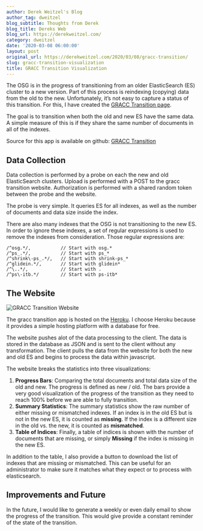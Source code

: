 ```yaml
---
author: Derek Weitzel's Blog
author_tag: dweitzel
blog_subtitle: Thoughts from Derek
blog_title: Dereks Web
blog_url: https://derekweitzel.com/
category: dweitzel
date: '2020-03-08 06:00:00'
layout: post
original_url: https://derekweitzel.com/2020/03/08/gracc-transition/
slug: gracc-transition-visualization
title: GRACC Transition Visualization
---
```


<p>The OSG is in the progress of transitioning from an older ElasticSearch (ES) cluster to a new version.  Part of this process is reindexing (copying) data from the old to the new.  Unfortunately, it’s not easy to capture a status of this transition.  For this, I have created the <a href="https://gracc-transition.herokuapp.com/">GRACC Transition page</a>.</p>


<p>The goal is to transition when both the old and new ES have the same data.  A simple measure of this is if they share the same number of documents in all of the indexes.</p>


<p>Source for this app is available on github: <a href="https://github.com/djw8605/gracc-transition">GRACC Transition</a></p>


<h2 id="data-collection">Data Collection</h2>

<p>Data collection is performed by a probe on each the new and old ElasticSearch clusters.  Upload is performed with a POST to the gracc transition website.  Authorization is performed with a shared random token between the probe and the website.</p>


<p>The probe is very simple.  It queries ES for all indexes, as well as the number of documents and data size inside the index.</p>


<p>There are also many indexes that the OSG is not transitioning to the new ES.  In order to ignore these indexes, a set of regular expressions is used to remove the indexes from consideration.  Those regular expressions are:</p>


<div class="language-plaintext highlighter-rouge"><div class="highlight"><pre class="highlight"><code>/^osg.*/,           // Start with osg.*
/^ps_.*/,           // Start with ps_*
/^shrink\-ps_.*/,   // Start with shrink-ps_*
/^glidein.*/,       // Start with glidein*
/^\..*/,            // Start with .
/^ps\-itb.*/        // Start with ps-itb*
</code></pre></div>
</div>


<h2 id="the-website">The Website</h2>

<p><img alt="GRACC Transition Website" src="https://derekweitzel.com/images/posts/gracc-transition/gracc-transition-website.png" /></p>


<p>The gracc transition app is hosted on the <a href="https://www.heroku.com/">Heroku</a>.  I choose Heroku because it provides a simple hosting platform with a database for free.</p>


<p>The website pushes alot of the data processing to the client.  The data is stored in the database as JSON and is sent to the client without any transformation.  The client pulls the data from the website for both the new and old ES and begins to process the data within javascript.</p>


<p>The website breaks the statistics into three visualizations:</p>


<ol>
  <li><strong>Progress Bars</strong>: Comparing the total documents and total data size of the old and new.  The progress is defined as new / old.  The bars provide a very good visualization of the progress of the transition as they need to reach 100% before we are able to fully transition.</li>
  <li><strong>Summary Statistics</strong>: The summary statistics show the raw number of either missing or mismatched indexes.  If an index is in the old ES but is not in the new ES, it is counted as <strong>missing</strong>.  If the index is a different size in the old vs. the new, it is counted as <strong>mismatched</strong>.</li>
  <li><strong>Table of Indices</strong>: Finally, a table of indices is shown with the number of documents that are missing, or simply <strong>Missing</strong> if the index is missing in the new ES.</li>
</ol>

<p>In addition to the table, I also provide a button to download the list of indexes that are missing or mismatched.  This can be useful for an administrator to make sure it matches what they expect or to process with elasticsearch.</p>


<h2 id="improvements-and-future">Improvements and Future</h2>

<p>In the future, I would like to generate a weekly or even daily email to show the progress of the transition.  This would give provide a constant reminder of the state of the transition.</p>